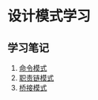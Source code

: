 # 设计模式学习

## 学习笔记

1. [命令模式](./Command/README.md)
2. [职责链模式](./ChainOfResponsibility/README.md)
3. [桥接模式](./Bridge/README.md)

